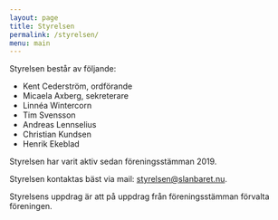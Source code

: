 ```yaml
---
layout: page
title: Styrelsen
permalink: /styrelsen/
menu: main
---
```


Styrelsen består av följande:
* Kent Cederström, ordförande
* Micaela Axberg, sekreterare
* Linnéa Wintercorn
* Tim Svensson
* Andreas Lennselius
* Christian Kundsen
* Henrik Ekeblad

Styrelsen har varit aktiv sedan föreningsstämman 2019.

Styrelsen kontaktas bäst via mail: [styrelsen@slanbaret.nu](mailto:styrelsen@slanbaret.nu).

Styrelsens uppdrag är att på uppdrag från föreningsstämman förvalta föreningen.